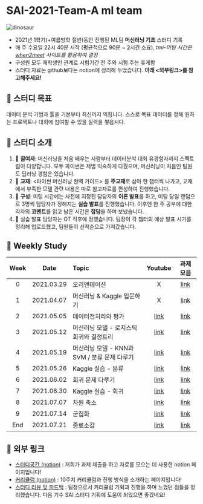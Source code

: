 # SAI-2021-Team-A ml team

![dinosaur](https://user-images.githubusercontent.com/44926072/128404653-feec1881-c806-4411-bccd-2ddd479b8184.gif)


- 2021년 1학기(+여름방학 절반)동안 진행된 ML팀 **머신러닝 기초** 스터디 기록
- 매 주 수요일 22시 40분 시작 (평균적으로 90분 ~ 2시간 소요), *tmi-미팅 시간은 [when2meet](https://www.when2meet.com/) 사이트를 활용하여 결정*
- 구성원 모두 재학생인 관계로 시험기간 전 주와 시험 주는 휴게함
- 스터디 자료는 github보다는 notion에 정리해 두었습니다. **아래 <외부링크>를 참고해주세요!**

## :dart: 스터디 목표
 데이터 분석 기법과 툴을 기본부터 최신까지 익힙니다.  스스로 목표 데이터를 정해 원하는 프로젝트나 대회에 참여할 수 있을 실력을 쌓읍시다.

## :mega: 스터디 소개
1. :busts_in_silhouette: **참여자**: 머신러닝을 처음 배우는 사람부터 데이터분석 대회 유경험자까지 스펙트럼이 다양합니다. 모두 파이썬은 제법 익숙하게 다뤘으며, 머신러닝이 처음인 팀원도 딥러닝 경험은 있습니다.
2. :blue_book: **교재**: <파이썬 머신러닝 완벽 가이드> 를 **주교재**로 삼아 한 챕터씩 나가고, 교재에서 부족한 모델 관련 내용은 따로 참고자료를 편성하여 진행했습니다.
3. :bookmark_tabs: **구성**: 미팅 시간에는 사전에 지정된 담당자의 **이론 발표**를 하고, 미팅 당일 랜덤으로 3명씩 담당자가 정해지는 **실습 발표**를 진행했습니다. 이후엔 한 주 공부에 대한 각자의 **코멘트**를 읽고 남은 시간은 **잡담**을 하며 보냈습니다.
4. :information_desk_person: 실습 발표 담당자는 OT 직후에 정했습니다. 팀장이 각 챕터의 예상 발표 시기를 정리해 업로드했고, 팀원들이 선착순으로 가져갔습니다.

## :date: Weekly Study
|Week|Date|Topic|Youtube|과제 모음|
|:--:|:--:|:--|:--:|:--:|
|0|2021.03.29|오리엔테이션|X|[link](https://www.notion.so/sejongai/OT-1366e37cee9d4d0493bd2ab80213e818)|
|1|2021.04.07|머신러닝 & Kaggle 입문하기|X|[link](https://www.notion.so/sejongai/1-f682f4913b50462da65974a62649badb)|
|2|2021.05.05|데이터전처리와 평가|[link](https://youtu.be/5tZLg-fT2WA)|[link](https://www.notion.so/sejongai/2-64dd9a9eb85840b7a36149a2b0e5d3ef)|
|3|2021.05.12|머신러닝 모델 - 로지스틱회귀와 결정트리|[link](https://youtu.be/gS4sJHY0Nz8)|[link](https://www.notion.so/sejongai/3-1fedc065f67e4faaabe86e01198b8da1)|
|4|2021.05.19|머신러닝 모델 - KNN과 SVM / 분류 문제 다루기|[link](https://youtu.be/rTanZ9Lhq6M)|[link](https://www.notion.so/sejongai/4-812b7a8050ee494ba18b1052ba07de7b)|
|5|2021.05.26|Kaggle 실습 - 분류|[link](https://youtu.be/mjeqsj1wxu8)|[link](https://www.notion.so/sejongai/5-b18a47fe03904f2ea37e0943dc6ed195)|
|6|2021.06.02|회귀 문제 다루기|[link](https://youtu.be/p9enuSSdwQE)|[link](https://www.notion.so/sejongai/6-54c252db31f24fd5ab7de93698d0caba)|
|7|2021.06.30|Kaggle 실습 - 회귀|[link](https://youtu.be/BCr7dWOVyhc)|[link](https://www.notion.so/sejongai/7-9e112d87e4f04df7ad1f5c61b0c27702)|
|8|2021.07.07|차원 축소|[link](https://youtu.be/tGweOnHucVA)|[link](https://www.notion.so/sejongai/8-b80c0b90ccc1433d9ee9afc2e4a0aa1a)|
|9|2021.07.14|군집화|[link](https://youtu.be/IcoOOeZOZvc)|[link](https://www.notion.so/sejongai/9-a953edb554c748a5b13d2ab3f206a8a4)|
|End|2021.07.21|종료소감|[link](https://youtu.be/GqKKYYWPk_4)|[link](https://www.notion.so/sejongai/10-dd9f72c13ce9482581a0f78d37f69327)|

## :paperclip: 외부 링크
- [스터디공간 (notion)](https://www.notion.so/ML-DA-Team-69bf7cef5aa74ed1b2ce64ca2f37ebf2) : 저희가 과제 제출을 하고 자료를 모으는 데 사용한 notion 페이지입니다!
- [커리큘럼 (notion)](https://www.notion.so/A-ML-0db606d6674647f9bbe909c1c673b663) : 10주치 커리큘럼과 진행 방식을 소개하는 페이지입니다!
- [스터디 리뷰 및 피드백](./feedback.md) : 팀장으로서 커리큘럼 기획과 진행을 하며 느꼈던 점들을 정리했습니다. 다음 기수 SAI 스터디 기획에 도움이 되었으면 좋겠네요!
